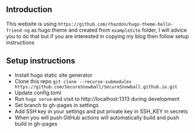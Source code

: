 ## Introduction
This website is using `https://github.com/rhazdon/hugo-theme-hello-friend-ng` as hugo theme and created from `exampleSite` folder, I will advice you to do that but if you are interested in copying my blog then follow setup instructions

## Setup instructions
- Install hugo static site generator
- Clone this repo `git clone --recurse-submodules https://github.com/SecureSnowball/SecureSnowball.github.io.git`
- Update config.toml
- Run `hugo serve` and visit to http://localhost:1313 during development
- Set branch to gh-pages in settings
- Add SSH key in your settings and put private key in SSH_KEY in secrets
- When you will push GitHub actions will automatically build and push build in gh-pages